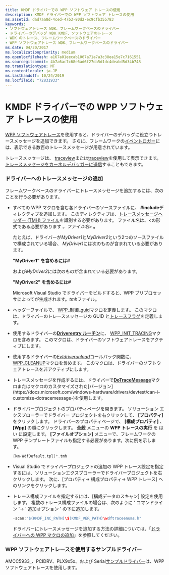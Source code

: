 ```yaml
---
title: KMDF ドライバーでの WPP ソフトウェア トレースの使用
description: KMDF ドライバーでの WPP ソフトウェア トレースの使用
ms.assetid: dad7aa8d-4ced-47b3-80d2-ec9cfb355783
keywords:
- ソフトウェアトレース WDK、フレームワークベースのドライバー
- ドライバーのデバッグ WDK KMDF、ソフトウェアのトレース
- WDK のトレース、フレームワークベースのドライバー
- WPP ソフトウェアトレース WDK、フレームワークベースのドライバー
ms.date: 04/20/2017
ms.localizationpriority: medium
ms.openlocfilehash: a167a01eecab1067a71a7a3c38ea15e7c7161551
ms.sourcegitcommit: 4b7a6ac7c68e6ad6f27da5d1dc4deabd5d34b748
ms.translationtype: MT
ms.contentlocale: ja-JP
ms.lasthandoff: 10/24/2019
ms.locfileid: "72831933"
---
```

# <a name="using-wpp-software-tracing-in-kmdf-drivers"></a>KMDF ドライバーでの WPP ソフトウェア トレースの使用


[WPP ソフトウェアトレース](https://docs.microsoft.com/windows-hardware/drivers/devtest/wpp-software-tracing)を使用すると、ドライバーのデバッグに役立つトレースメッセージを追加できます。 さらに、フレームワークの[イベントロガー](using-the-framework-s-event-logger.md)には、表示できる数百のトレースメッセージが用意されています。

トレースメッセージは、 [traceview](https://docs.microsoft.com/windows-hardware/drivers/devtest/traceview)または[traceview](https://docs.microsoft.com/windows-hardware/drivers/devtest/tracelog)を使用して表示できます。 [トレースメッセージをカーネルデバッガーに送信](https://docs.microsoft.com/windows-hardware/drivers/devtest/how-do-i-send-trace-messages-to-a-kernel-debugger-)することもできます。

### <a name="adding-tracing-messages-to-your-driver"></a>ドライバーへのトレースメッセージの追加

フレームワークベースのドライバーにトレースメッセージを追加するには、次のことを行う必要があります。

- すべての WPP マクロを含む各ドライバーのソースファイルに、 **\#include**ディレクティブを追加します。 このディレクティブは、[トレースメッセージヘッダー (TMH) ファイル](https://docs.microsoft.com/windows-hardware/drivers/devtest/trace-message-header-file)を識別する必要があります。 ファイル名は、&lt;の形式である必要があります *。ファイル名*&gt; **。**

  たとえば、ドライバーが*MyDriver1*と*MyDriver2*という2つのソースファイルで構成されている場合、 *MyDriver1*には次のものが含まれている必要があります。

  **"MyDriver1" を含めるには\#**

  および*MyDriver2*には次のものが含まれている必要があります。

  **"MyDriver2" を含めるには\#**

  Microsoft Visual Studio でドライバーをビルドすると、WPP プリプロセッサによってが生成されます。*tmh*ファイル。

- ヘッダーファイルで、 [WPP\_制御\_guid](https://docs.microsoft.com/previous-versions/windows/hardware/previsioning-framework/ff556186(v=vs.85))マクロを定義します。 このマクロは、ドライバーのトレースメッセージの GUID と[トレースフラグ](https://docs.microsoft.com/windows-hardware/drivers/devtest/trace-flags)を定義します。

- 使用するドライバーの[**Driverentry ルーチン**](https://docs.microsoft.com/windows-hardware/drivers/wdf/driverentry-for-kmdf-drivers)に、 [WPP\_INIT\_TRACING](https://docs.microsoft.com/previous-versions/windows/hardware/previsioning-framework/ff556191(v=vs.85))マクロを含めます。 このマクロは、ドライバーのソフトウェアトレースをアクティブにします。

- 使用するドライバーの[*Evtdriverunload*](https://docs.microsoft.com/windows-hardware/drivers/ddi/wdfdriver/nc-wdfdriver-evt_wdf_driver_unload)コールバック関数に、 [WPP\_CLEANUP](https://docs.microsoft.com/previous-versions/windows/hardware/previsioning-framework/ff556179(v=vs.85))マクロを含めます。 このマクロは、ドライバーのソフトウェアトレースを非アクティブにします。

- トレースメッセージを作成するには、ドライバーで[**DoTraceMessage**](https://docs.microsoft.com/previous-versions/windows/hardware/previsioning-framework/ff544918(v=vs.85))マクロまたはマクロのカスタマイズされた[バージョン](https://docs.microsoft.com/windows-hardware/drivers/devtest/can-i-customize-dotracemessage-)を使用します。

- ドライバープロジェクトのプロパティページを開きます。 ソリューション エクスプローラーでドライバー プロジェクトを右クリックして、 **[プロパティ]** をクリックします。 ドライバーのプロパティページで、 **[構成プロパティ]** 、 **[Wpp]** の順にクリックします。 **全般** メニューの **WPP トレースの実行** を はい に設定します。 **[ファイルオプション]** メニューで、フレームワークの WPP テンプレートファイルも指定する必要があります。次に例を示します。

  ```cpp
  {km-WdfDefault.tpl}*.tmh
  ```
    
- Visual Studio でドライバープロジェクトの追加の WPP トレース設定を指定するには、ソリューションエクスプローラーでドライバープロジェクトを右クリックします。 次に、[プロパティ-> 構成プロパティ-> WPP トレース] へのリンクをクリックします。 

- トレース構成ファイルを指定するには、[構成データのスキャン] 設定を使用します。 複数のトレース構成ファイルの場合は、次のように ' コマンドライン '-> ' 追加オプション ' の下に追加します。
  ```cpp
  -scan:"$(KMDF_INC_PATH)\$(KMDF_VER_PATH)\wdftraceenums.h"
  ```
  ドライバーにトレースメッセージを追加する方法の詳細については、「[ドライバーへの WPP マクロの追加](https://docs.microsoft.com/windows-hardware/drivers/devtest/adding-wpp-macros-to-a-trace-provider)」を参照してください。

### <a name="sample-drivers-that-use-wpp-software-tracing"></a>WPP ソフトウェアトレースを使用するサンプルドライバー

AMCC5933\_、PCIDRV、PLX9x5x、および Serial[サンプルドライバー](sample-kmdf-drivers.md)は、WPP ソフトウェアトレースを使用します。

 

 





